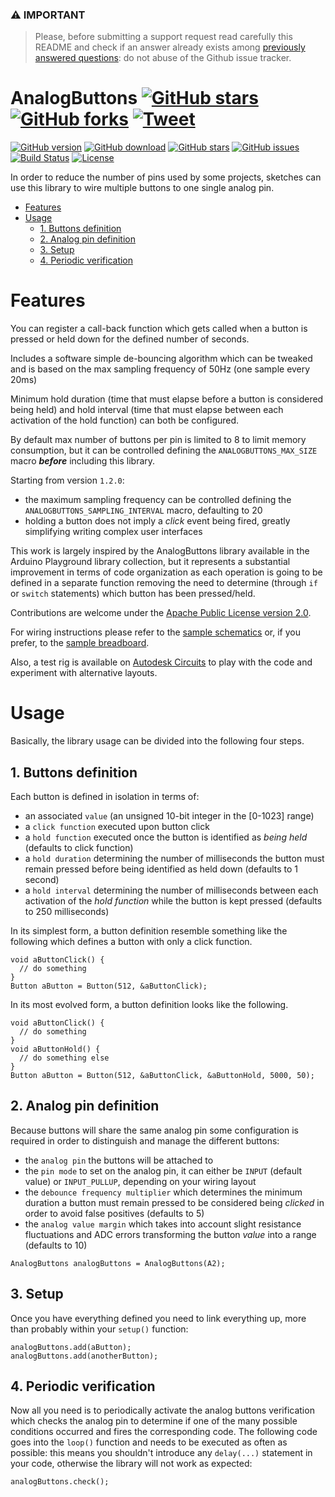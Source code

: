### ⚠ **IMPORTANT**

> Please, before submitting a support request read carefully this README and check if an answer already exists among [previously answered questions](https://github.com/rlogiacco/AnalogButtons/discussions): do not abuse of the Github issue tracker.

<!-- omit in toc -->
<h1>
  AnalogButtons
  <a href=https://github.com/rlogiacco/AnalogButtons/stargazers><img alt="GitHub stars" src=https://img.shields.io/github/stars/rlogiacco/AnalogButtons.svg?style=social&label=Star /></a>
  <a href=https://github.com/rlogiacco/AnalogButtons/network><img alt="GitHub forks" src=https://img.shields.io/github/forks/rlogiacco/AnalogButtons.svg?style=social&label=Fork /></a>
  <a href=https://twitter.com/intent/tweet?text=Sense%20multiple%20buttons%20on%20embedded%20devices%20easily!&url=https://github.com/rlogiacco/BatterySense&hashtags=IoT,Arduino,ESP8266,ESP32><img alt="Tweet" src=https://img.shields.io/twitter/url/http/shields.io.svg?style=social /></a>
</h1>

[![GitHub version](https://img.shields.io/github/release/rlogiacco/AnalogButtons.svg)](https://github.com/rlogiacco/AnalogButtons/releases)
[![GitHub download](https://img.shields.io/github/downloads/rlogiacco/AnalogButtons/total.svg)](https://github.com/rlogiacco/AnalogButtons/releases/latest)
[![GitHub stars](https://img.shields.io/github/stars/rlogiacco/AnalogButtons.svg)](https://github.com/rlogiacco/AnalogButtons/stargazers)
[![GitHub issues](https://img.shields.io/github/issues/rlogiacco/AnalogButtons.svg)](https://github.com/rlogiacco/AnalogButtons/issues)
[![Build Status](https://github.com/rlogiacco/AnalogButtons/actions/workflows/main.yml/badge.svg)](https://github.com/rlogiacco/AnalogButtons/actions/workflows/main.yml)
[![License](https://img.shields.io/badge/license-LGPL%203-blue.svg)](https://github.com/rlogiacco/AnalogButtons/blob/master/LICENSE)


In order to reduce the number of pins used by some projects, sketches can use this library to wire multiple buttons to one single analog pin.

<!-- toc -->

- [Features](#features)
- [Usage](#usage)
  - [1. Buttons definition](#1-buttons-definition)
  - [2. Analog pin definition](#2-analog-pin-definition)
  - [3. Setup](#3-setup)
  - [4. Periodic verification](#4-periodic-verification)

<!-- tocstop -->

# Features

You can register a call-back function which gets called when a button is pressed or held down for the defined number of seconds.

Includes a software simple de-bouncing algorithm which can be tweaked and is based on the max sampling frequency of 50Hz (one sample every 20ms)
 
Minimum hold duration (time that must elapse before a button is considered being held) and hold interval (time that must elapse between each activation of the hold function) can both be configured.

By default max number of buttons per pin is limited to 8 to limit memory consumption, but it can be controlled defining the `ANALOGBUTTONS_MAX_SIZE` macro ***before*** including this library.

Starting from version `1.2.0`:

* the maximum sampling frequency can be controlled defining the `ANALOGBUTTONS_SAMPLING_INTERVAL` macro, defaulting to 20
* holding a button does not imply a *click* event being fired, greatly simplifying writing complex user interfaces 

This work is largely inspired by the AnalogButtons library available in the Arduino Playground library collection, but it represents a substantial improvement in terms of code organization as each operation is going to be defined in a separate function removing the need to determine (through `if` or `switch` statements) which button has been pressed/held.

Contributions are welcome under the [Apache Public License version 2.0](http://www.apache.org/licenses/LICENSE-2.0.html).

For wiring instructions please refer to the [sample schematics](https://raw.githubusercontent.com/rlogiacco/AnalogButtons/master/schematic.png) or, if you prefer, to the [sample breadboard](https://raw.githubusercontent.com/rlogiacco/AnalogButtons/master/breadboard.png).

Also, a test rig is available on [Autodesk Circuits](https://circuits.io/circuits/4718116-analogbuttons) to play with the code and experiment with alternative layouts.

# Usage

Basically, the library usage can be divided into the following four steps. 

## 1. Buttons definition


Each button is defined in isolation in terms of:

* an associated `value` (an unsigned 10-bit integer in the [0-1023] range)
* a `click function` executed upon button click
* a `hold function` executed once the button is identified as *being held* (defaults to click function)
* a `hold duration` determining the number of milliseconds the button must remain pressed before being identified as held down (defaults to 1 second)
* a `hold interval` determining the number of milliseconds between each activation of the *hold function* while the button is kept pressed (defaults to 250 milliseconds)

In its simplest form, a button definition resemble something like the following which defines a button with only a click function.

```
void aButtonClick() {
  // do something
}
Button aButton = Button(512, &aButtonClick);
```

In its most evolved form, a button definition looks like the following.


```
void aButtonClick() {
  // do something
}
void aButtonHold() {
  // do something else
}
Button aButton = Button(512, &aButtonClick, &aButtonHold, 5000, 50);
```


## 2. Analog pin definition

Because buttons will share the same analog pin some configuration is required in order to distinguish and manage the different buttons:

* the `analog pin` the buttons will be attached to
* the `pin mode` to set on the analog pin, it can either be `INPUT` (default value) or `INPUT_PULLUP`, depending on your wiring layout
* the `debounce frequency multiplier` which determines the minimum duration a button must remain pressed to be considered being *clicked* in order to avoid false positives (defaults to 5)
* the `analog value margin` which takes into account slight resistance fluctuations and ADC errors transforming the button *value* into a range (defaults to 10)

```
AnalogButtons analogButtons = AnalogButtons(A2);
```

## 3. Setup

Once you have everything defined you need to link everything up, more than probably within your `setup()` function:

```
analogButtons.add(aButton);
analogButtons.add(anotherButton);
```


## 4. Periodic verification

Now all you need is to periodically activate the analog buttons verification which checks the analog pin to determine if one of the many possible conditions occurred and fires the corresponding code. The following code goes into the `loop()` function and needs to be executed as often as possible: this means you shouldn't introduce any `delay(...)` statement in your code, otherwise the library will not work as expected: 

```
analogButtons.check();
```
